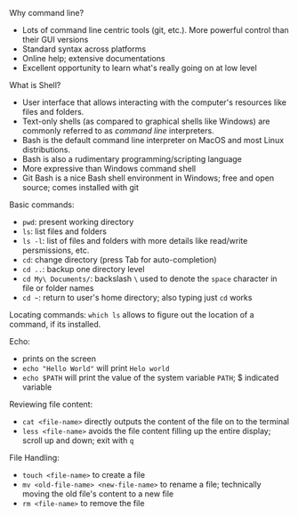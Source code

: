 Why command line?
- Lots of command line centric tools (git, etc.). More powerful control than their GUI versions
- Standard syntax across platforms
- Online help; extensive documentations
- Excellent opportunity to learn what's really going on at low level

What is Shell?
- User interface that allows interacting with the computer's resources like files and folders. 
- Text-only shells (as compared to graphical shells like Windows) are commonly referred to as *command line* interpreters.  
- Bash is the default command line interpreter on MacOS and most Linux distributions. 
- Bash is also a rudimentary programming/scripting language
- More expressive than Windows command shell
- Git Bash is a nice Bash shell environment in Windows; free and open source; comes installed with git

Basic commands:
- `pwd`: present working directory
- `ls`: list files and folders
- `ls -l`: list of files and folders with more details like read/write persmissions, etc.
- `cd`: change directory (press Tab for auto-completion)
- `cd ..`: backup one directory level
- `cd My\ Documents/`: backslash `\` used to denote the `space` character in file or folder names
- `cd ~`: return to user's home directory; also typing just `cd` works 

Locating commands: `which ls` allows to figure out the location of a command, if its installed. 

Echo:
- prints on the screen
- `echo "Hello World"` will print `Helo world`
- `echo $PATH` will print the value of the system variable `PATH`; $ indicated variable

Reviewing file content:
- `cat <file-name>` directly outputs the content of the file on to the terminal
- `less <file-name>` avoids the file content filling up the entire display; scroll up and down; exit with `q`

File Handling:
- `touch <file-name>` to create a file
- `mv <old-file-name> <new-file-name>` to rename a file; technically moving the old file's content to a new file
- `rm <file-name>` to remove the file






